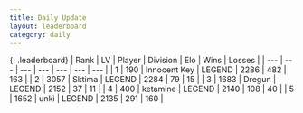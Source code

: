 ```yaml
---
title: Daily Update
layout: leaderboard
category: daily
---
```


{: .leaderboard}
| Rank | LV | Player | Division | Elo | Wins | Losses |
| --- | --- | --- | --- | --- | --- | --- |
| <span data-change="1">1</span> | 190 | <span title="ID: 773025">Innocent Key</span> | LEGEND | <span data-change="78">2286</span> | <span data-change="33">482</span> | <span data-change="3">163</span> |
| <span data-change="-1">2</span> | 3057 | <span title="ID: 353063">Sktima</span> | LEGEND | <span data-change="0">2284</span> | <span data-change="0">79</span> | <span data-change="0">15</span> |
| <span data-change="6">3</span> | 1683 | <span title="ID: 337810">Dregun</span> | LEGEND | <span data-change="36">2152</span> | <span data-change="8">37</span> | <span data-change="2">11</span> |
| <span data-change="14">4</span> | 400 | <span title="ID: 725085">ketamine</span> | LEGEND | <span data-change="52">2140</span> | <span data-change="11">108</span> | <span data-change="2">40</span> |
| <span data-change="0">5</span> | 1652 | <span title="ID: 692745">unki</span> | LEGEND | <span data-change="6">2135</span> | <span data-change="1">291</span> | <span data-change="0">160</span> |